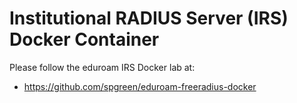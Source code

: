 # Institutional RADIUS Server (IRS) Docker Container

Please follow the eduroam IRS Docker lab at:
- https://github.com/spgreen/eduroam-freeradius-docker
